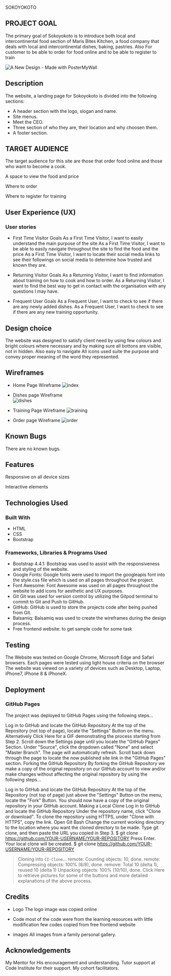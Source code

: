 SOKOYOKOTO

## PROJECT GOAL

The primary goal of Sokoyokoto is to introduce both local and intercontinental food section of Maris Bites Kitchen, a food company that deals with local and intercontinental dishes, baking, pastries. Also For customer to be able to order for food online and to be able to register to train

![A New Design - Made with PosterMyWall](https://github.com/user-attachments/assets/dcf7c0b5-b919-4f97-b7e6-84aa8f9aeebb)

## Description
The website, a landing page for Sokoyokoto is divided into the following sections:

* A header section with the logo, slogan and name.
* Site menus.
* Meet the CEO.
* Three section of who they are, their location and why choosen them.
* A footer section.
 

## TARGET AUDIENCE

The target audience for this site are those that order food online and those who want to become a cook.

A space to view the food and price

Where to order 

Where to register for training

## User Experience (UX)
### User stories
- First Time Visitor Goals
As a First Time Visitor, I want to easily understand the main purpose of the site
As a First Time Visitor, I want to be able to easily navigate throughout the site to find the food and the price
As a First Time Visitor,  I want to locate their social media links to see their followings on social media to determine how trusted and known they are.
- Returning Visitor Goals
As a Returning Visitor, I want to find information about training on how to cook and how to order.
As a Returning Visitor, I want to find the best way to get in contact with the organisation with any questions I may have.

- Frequent User Goals
As a Frequent User, I want to check to see if there are any newly added dishes.
As a Frequent User, I want to check to see if there are any new training opportunity.


## Design choice
The website was designed to satisfy client need by using few colours and bright colours where necessary and by making sure all bottons are visible, not in hidden. Also easy to navigate 
All icons used suite the purpose and convey proper meaning of the word they represented.

## Wireframes
- Home Page Wireframe 
![index](https://github.com/user-attachments/assets/b01a3675-180e-4f15-998e-1d524a0afc86)

- Dishes page Wireframe  
![dishes](https://github.com/user-attachments/assets/cee14687-0d09-41ac-a38f-8e968d11d05e)

- Training Page Wireframe
![training ](https://github.com/user-attachments/assets/d4651318-b4a3-41e0-b21f-aa75c5e5718b)

 - Order page Wireframe
![order](https://github.com/user-attachments/assets/59957252-12fc-4043-9866-88dd70155c33)

## Known Bugs

There are no known bugs. 

## Features
Responsive on all device sizes

Interactive elements

## Technologies Used
### Built With
* HTML
* CSS
* Bootstrap

### Frameworks, Libraries & Programs Used
- Bootstrap 4.4.1:
Bootstrap was used to assist with the responsiveness and styling of the website.
- Google Fonts:
Google fonts were used to import the googleapis font into the style.css file which is used on all pages throughout the project.
- Font Awesome:
Font Awesome was used on all pages throughout the website to add icons for aesthetic and UX purposes.
- Git
Git was used for version control by utilizing the Gitpod terminal to commit to Git and Push to GitHub.
- GitHub:
GitHub is used to store the projects code after being pushed from Git.
- Balsamiq:
Balsamiq was used to create the wireframes during the design process.
- Free frontend website: to get sample code for some task

## Testing

The Website was tested on Google Chrome,  Microsoft Edge and Safari browsers.
Each pages were tested using light house criteria on the browser
The website was viewed on a variety of devices such as Desktop, Laptop, iPhone7, iPhone 8 & iPhoneX.

## Deployment
### GitHub Pages
The project was deployed to GitHub Pages using the following steps...

Log in to GitHub and locate the GitHub Repository
At the top of the Repository (not top of page), locate the "Settings" Button on the menu.
Alternatively Click Here for a GIF demonstrating the process starting from Step 2.
Scroll down the Settings page until you locate the "GitHub Pages" Section.
Under "Source", click the dropdown called "None" and select "Master Branch".
The page will automatically refresh.
Scroll back down through the page to locate the now published site link in the "GitHub Pages" section.
Forking the GitHub Repository
By forking the GitHub Repository we make a copy of the original repository on our GitHub account to view and/or make changes without affecting the original repository by using the following steps...

Log in to GitHub and locate the GitHub Repository
At the top of the Repository (not top of page) just above the "Settings" Button on the menu, locate the "Fork" Button.
You should now have a copy of the original repository in your GitHub account.
Making a Local Clone
Log in to GitHub and locate the GitHub Repository
Under the repository name, click "Clone or download".
To clone the repository using HTTPS, under "Clone with HTTPS", copy the link.
Open Git Bash
Change the current working directory to the location where you want the cloned directory to be made.
Type git clone, and then paste the URL you copied in Step 3.
$ git clone https://github.com/YOUR-USERNAME/YOUR-REPOSITORY
Press Enter. Your local clone will be created.
$ git clone https://github.com/YOUR-USERNAME/YOUR-REPOSITORY
> Cloning into `CI-Clone`...
> remote: Counting objects: 10, done.
> remote: Compressing objects: 100% (8/8), done.
> remove: Total 10 (delta 1), reused 10 (delta 1)
> Unpacking objects: 100% (10/10), done.
Click Here to retrieve pictures for some of the buttons and more detailed explanations of the above process.

## Credits
- Logo
The logo image was copied online

- Code
  most of the code were from the learning resources with little modification
  few codes copied from free frontend website

- images
All images from a family personal gallery.

## Acknowledgements
My Mentor for His encouragement and understanding.
Tutor support at Code Institute for their support.
My cohort facilitators.

